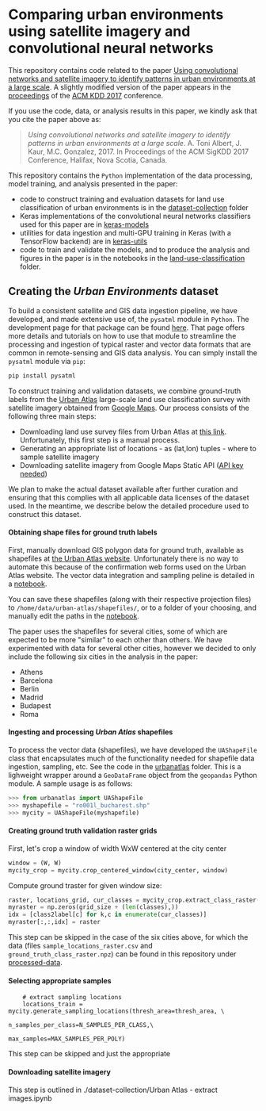 # Comparing urban environments using satellite imagery and convolutional neural networks

This repository contains code related to the paper [Using convolutional networks and satellite imagery to identify patterns in urban environments at a large scale](https://arxiv.org/abs/1704.02965). A slightly modified version of the paper appears in the [proceedings](http://www.kdd.org/kdd2017/papers/view/using-convolutional-networks-and-satellite-imagery-to-identify-patterns-in-) of the [ACM KDD 2017](http://www.kdd.org/kdd2017/) conference.

If you use the code, data, or analysis results in this paper, we kindly ask that you cite the paper above as:

> _Using convolutional networks and satellite imagery to identify patterns in urban environments at a large scale_. A. Toni Albert, J. Kaur, M.C. Gonzalez, 2017. In Proceedings of the ACM SigKDD 2017 Conference, Halifax, Nova Scotia, Canada.

This repository contains the `Python` implementation of the data processing, model training, and analysis presented in the paper:

* code to construct training and evaluation datasets for land use classification of urban environments is in the [dataset-collection](./dataset-collection) folder
* Keras implementations of the convolutional neural networks classifiers used for this paper are in [keras-models](./keras-models)
* utilities for data ingestion and multi-GPU training in Keras (with a TensorFlow backend) are in [keras-utils](./keras-utils)
* code to train and validate the models, and to produce the analysis and figures in the paper is in the notebooks in the [land-use-classification](./land-use-classification) folder.

## Creating the _Urban Environments_ dataset

To build a consistent satellite and GIS data ingestion pipeline, we have developed, and made extensive use of, the `pysatml`  module in `Python`. The development page for that package can be found [here](https://github.com/adrianalbert/pysatml). That page offers more details and tutorials on how to use that module to streamline the processing and ingestion of typical raster and vector data formats that are common in remote-sensing and GIS data analysis. You can simply install the `pysatml` module via `pip`:

```bash
pip install pysatml
```

To construct training and validation datasets, we combine ground-truth labels from the [Urban Atlas](http://www.eea.europa.eu/data-and-maps/data/urban-atlas.) large-scale land use classification survey with satellite imagery obtained from [Google Maps](https://developers.google.com/maps/documentation/javascript/get-api-key). Our process consists of the following three main steps:
* Downloading land use survey files from Urban Atlas at [this link](http://www.eea.europa.eu/data-and-maps/data/urban-atlas). Unfortunately, this first step is a manual process. 
* Generating an appropriate list of locations - as (lat,lon) tuples - where to sample satellite imagery
* Downloading satellite imagery from Google Maps Static API ([API key needed](https://developers.google.com/maps/documentation/javascript/get-api-key))

We plan to make the actual dataset available after further curation and ensuring that this complies with all applicable data licenses of the dataset used. In the meantime, we describe below the detailed procedure used to construct this dataset. 

#### Obtaining shape files for ground truth labels
First, manually download GIS polygon data for ground truth, available as shapefiles at [the Urban Atlas website](http://www.eea.europa.eu/data-and-maps/data/urban-atlas). Unfortunately there is no way to automate this because of the confirmation web forms used on the Urban Atlas website. The vector data integration and sampling peline is detailed in a [notebook](./dataset-collection/Urban&nbspAtlas-process&nbspshapefiles&nbspto&nbspcompute&nbspstats&nbspand&nbspextract&nbspsampling&nbsplocations.ipynb).

You can save these shapefiles (along with their respective projection files) to `/home/data/urban-atlas/shapefiles/`, or to a folder of your choosing, and manually edit the paths in the [notebook](./dataset-collection/Urban&nbspAtlas-process&nbspshapefiles&nbspto&nbspcompute&nbspstats&nbspand&nbspextract&nbspsampling&nbsplocations.ipynb).

The paper uses the shapefiles for several cities, some of which are expected to be more "similar" to each other than others. We have experimented with data for several other cities, however we decided to only include the following six cities in the analysis in the paper:
* Athens
* Barcelona
* Berlin
* Madrid
* Budapest 
* Roma 

#### Ingesting and processing _Urban Atlas_ shapefiles
To process the vector data (shapefiles), we have developed the `UAShapeFile` class that encapsulates much of the functionality needed for shapefile data ingestion, sampling, etc. See the code in the [urbanatlas](./urbanatlas) folder. This is a lighweight wrapper around a ```GeoDataFrame``` object from the ```geopandas``` Python module. A sample usage is as follows:

```Python
>>> from urbanatlas import UAShapeFile
>>> myshapefile = "ro001l_bucharest.shp"
>>> mycity = UAShapeFile(myshapefile)
```

#### Creating ground truth validation raster grids

First, let's crop a window of width WxW centered at the city center

```Python
window = (W, W)
mycity_crop = mycity.crop_centered_window(city_center, window)
```
                    
Compute ground traster for given window size:
```Python
raster, locations_grid, cur_classes = mycity_crop.extract_class_raster(grid_size=grid_size)
myraster = np.zeros(grid_size + (len(classes),))
idx = [class2label[c] for k,c in enumerate(cur_classes)]
myraster[:,:,idx] = raster
```
    
This step can be skipped in the case of the six cities above, for which the data (files ```sample_locations_raster.csv``` and ```ground_truth_class_raster.npz```) can be found in this repository under [processed-data](./processed-data).

#### Selecting appropriate samples

        # extract sampling locations
        locations_train = mycity.generate_sampling_locations(thresh_area=thresh_area, \
                                                             n_samples_per_class=N_SAMPLES_PER_CLASS,\
                                                             max_samples=MAX_SAMPLES_PER_POLY)

This step can be skipped and just the appropriate 

#### Downloading satellite imagery
This step is outlined in ./dataset-collection/Urban Atlas - extract images.ipynb

